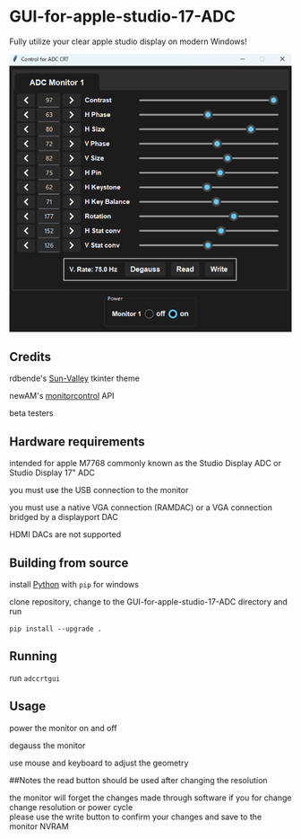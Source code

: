 # GUI-for-apple-studio-17-ADC
Fully utilize your clear apple studio display on modern Windows! 

<div align="center">
  
![Screenshot of DDC GUI](assets/screenshot.png)

</div>

## Credits
rdbende's [Sun-Valley](https://github.com/rdbende/Sun-Valley-ttk-theme) tkinter theme

newAM's [monitorcontrol](https://github.com/newAM/monitorcontrol) API

beta testers

## Hardware requirements

intended for apple M7768 commonly known as the Studio Display ADC or Studio Display 17" ADC 

you must use the USB connection to the monitor

you must use a native VGA connection (RAMDAC) or a VGA connection bridged by a displayport DAC

HDMI DACs are not supported

## Building from source
install [Python](https://www.python.org/downloads/windows/) with `pip` for windows 

clone repository, change to the GUI-for-apple-studio-17-ADC directory and run

```
pip install --upgrade .
```

## Running

run `adccrtgui`

## Usage
power the monitor on and off

degauss the monitor

use mouse and keyboard to adjust the geometry

##Notes
the read button should be used after changing the resolution

the monitor will forget the changes made through software if you for change change resolution or power cycle
<br/>
please use the write button to confirm your changes and save to the monitor NVRAM
